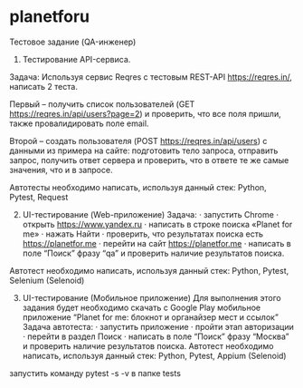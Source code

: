 # planetforu

Тестовое задание (QA-инженер)

1. Тестирование API-сервиса.

Задача:
Используя сервис Reqres с тестовым REST-API https://reqres.in/, написать 2 теста.

Первый – получить список пользователей (GET https://reqres.in/api/users?page=2) и проверить, что все поля пришли, также провалидировать поле email.

Второй – создать пользователя (POST https://reqres.in/api/users) с данными из примера на сайте: подготовить тело запроса, отправить запрос, получить ответ сервера и проверить, что в ответе те же самые значения, что и в запросе.

Автотесты необходимо написать, используя данный стек:
Python, Pytest, Request

2. UI-тестирование (Web-приложение)
Задача:
   · запустить Chrome
   · открыть https://www.yandex.ru
   · написать в строке поиска «Planet for me»
   · нажать Найти
   · проверить, что результатах поиска есть https://planetfor.me
   · перейти на сайт https://planetfor.me
   · написать в поле “Поиск” фразу “qa” и проверить наличие результатов поиска.

Автотест необходимо написать, используя данный стек:
Python, Pytest, Selenium (Selenoid)

3. UI-тестирование (Мобильное приложение)
Для выполнения этого задания будет необходимо скачать с Google Play мобильное приложение “Planet for me: блокнот и органайзер мест и ссылок”
Задача автотеста:
  · запустить приложение 
  · пройти этап авторизации
  · перейти в раздел Поиск 
  · написать в поле “Поиск” фразу “Москва” и проверить наличие результатов поиска.
Автотест необходимо написать, используя данный стек:
Python, Pytest, Appium (Selenoid)


запустить команду pytest -s -v в папке tests
